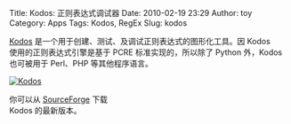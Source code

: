 Title: Kodos: 正则表达式调试器
Date: 2010-02-19 23:29
Author: toy
Category: Apps
Tags: Kodos, RegEx
Slug: kodos

[Kodos](http://kodos.sourceforge.net/)
是一个用于创建、测试、及调试正则表达式的图形化工具。因 Kodos  
使用的正则表达式引擎是基于 PCRE 标准实现的，所以除了 Python 外，Kodos  
也可被用于 Perl、PHP 等其他程序语言。

[![Kodos](http://i.linuxtoy.org/images/2010/02/kodos-thumb.png)](http://i.linuxtoy.org/images/2010/02/kodos.png)

你可以从 [SourceForge](http://sourceforge.net/projects/kodos/files/)
下载  
Kodos 的最新版本。
